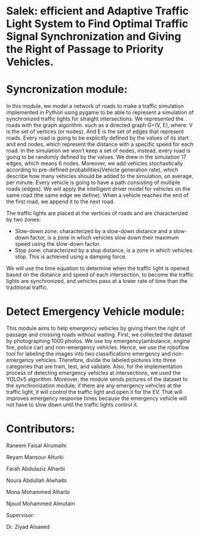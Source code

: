 # Salek: efficient and Adaptive Traffic Light System to Find Optimal Traffic Signal Synchronization and Giving the Right of Passage to Priority Vehicles.

# Syncronization module:
In this module, we model a network of roads to make a traffic simulation implemented in Python using pygame to be able to represent a simulation of synchronized traffic lights for straight intersections. We represented the roads with the graph algorithm. such as a directed graph G=(V, E), where: 
V is the set of vertices (or nodes).
And E is the set of edges that represent roads.
Every road is going to be explicitly defined by the values of its start and end nodes, which represent the distance with a specific speed for each road. In the simulation we won’t keep a set of nodes, instead, every road is going to be randomly defined by the values. We drew in the simulation 17 edges, which means 6 nodes. Moreover, we add vehicles stochastically according to pre-defined probabilities(Vehicle generation rate), which describe how many vehicles should be added to the simulation, on average, per minute. Every vehicle is going to have a path consisting of multiple roads (edges). We will apply the intelligent driver model for vehicles on the same road (the same edge we define). When a vehicle reaches the end of the first road,  we append it to the next road.

The traffic lights are placed at the vertices of roads and are characterized by two zones:
- Slow-down zone: characterized by a slow-down distance and a slow-down factor, is a zone in which vehicles slow down their maximum speed using the slow-down factor.
- Stop zone: characterized by a stop distance, is a zone in which vehicles stop. This is achieved using a damping force.


We will use the time equation to determine when the traffic light is opened based on the distance and speed of each intersection, to become the traffic lights are synchronized, and vehicles pass at a lower rate of time than the traditional traffic. 

# Detect Emergency Vehicle module:
This module aims to help emergency vehicles by giving them the right of passage and crossing roads without waiting. First, we collected the dataset by photographing 1000 photos. We use toy emergency(ambulance, engine fire, police car) and non-emergency vehicles. Hence, we use the roboflow tool for labeling the images into two classifications emergency and non-emergency vehicles. Therefore, divide the labeled pictures into three categories that are train, test, and validate. Also,  for the implementation process of detecting emergency vehicles at intersections, we used the YOLOv5 algorithm. Moreover, the module sends pictures of the dataset to the synchronization module; if there are any emergency vehicles at the traffic light, it will control the traffic light and open it for the EV. That will improves emergency response times because the emergency vehicle will not have to slow down until the traffic lights control it.

# Contributors:
Raneem Faisal Alrumaihi 

Reyam Mansour Alturki 

Farah Abdulaziz Alharbi 

Noura Abdullah Alwhaibi 

Mona Mohammed Alharbi 

Njoud Mohammed Almutairi 

Supervisor:

Dr. Ziyad Alsaeed
